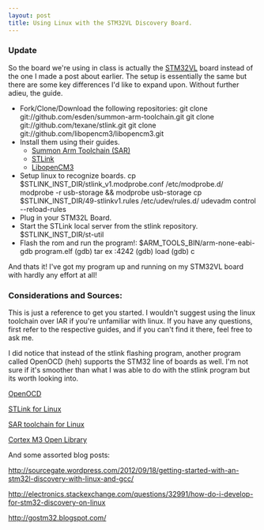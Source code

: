 ```yaml
---
layout: post
title: Using Linux with the STM32VL Discovery Board.
---
```

### Update

So the board we're using in class is actually the [STM32VL](www.st.com/stm32-discovery) board instead of the one I made a post about earlier.  The setup is essentially the same but there are some key differences I'd like to expand upon.  Without further adieu, the guide.

* Fork/Clone/Download the following repositories:
        git clone git://github.com/esden/summon-arm-toolchain.git
        git clone git://github.com/texane/stlink.git
        git clone git://github.com/libopencm3/libopencm3.git
* Install them using their guides.
    - [Summon Arm Toolchain (SAR)](https://github.com/Caustic/summon-arm-toolchain/blob/master/README.markdown)
    - [STLink](https://github.com/Caustic/stlink/blob/master/README.markdown)
    - [LibopenCM3](https://github.com/Caustic/libopencm3/blob/master/README)
* Setup linux to recognize boards.
        cp $STLINK_INST_DIR/stlink_v1.modprobe.conf /etc/modprobe.d/
        modprobe -r usb-storage && modprobe usb-storage
        cp $STLINK_INST_DIR/49-stlinkv1.rules /etc/udev/rules.d/
        udevadm control --reload-rules
* Plug in your STM32L Board.
* Start the STLink local server from the stlink repository.
        $STLINK_INST_DIR/st-util
* Flash the rom and run the program!:
        $ARM_TOOLS_BIN/arm-none-eabi-gdb program.elf
        (gdb) tar ex :4242
        (gdb) load
        (gdb) c

And thats it!  I've got my program up and running on my STM32VL board with hardly any effort at all!

### Considerations and Sources:

This is just a reference to get you started.  I wouldn't suggest using the linux toolchain over IAR if you're unfamiliar with linux.  If you have any questions, first refer to the respective guides, and if you can't find it there, feel free to ask me.

I did notice that instead of the stlink flashing program, another program called OpenOCD (heh) supports the STM32 line of boards as well.  I'm not sure if it's smoother than what I was able to do with the stlink program but its worth looking into.

[OpenOCD](http://openocd.sourceforge.net/)

[STLink for Linux](github.com/texane/stlink)

[SAR toolchain for Linux](github.com/esden/summon-arm-toolchain)

[Cortex M3 Open Library](github.com/libopencm3/libopencm3)

And some assorted blog posts:

http://sourcegate.wordpress.com/2012/09/18/getting-started-with-an-stm32l-discovery-with-linux-and-gcc/

http://electronics.stackexchange.com/questions/32991/how-do-i-develop-for-stm32-discovery-on-linux

http://gostm32.blogspot.com/
